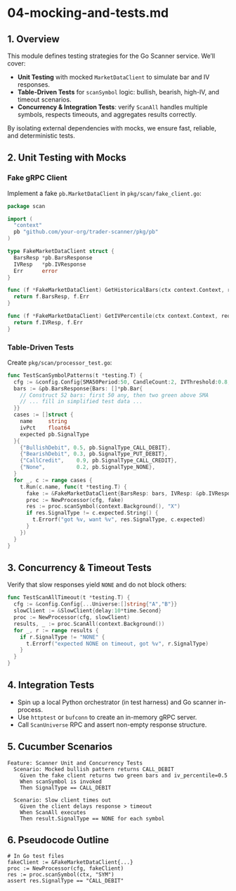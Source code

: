 # 04-mocking-and-tests.md

## 1. Overview

This module defines testing strategies for the Go Scanner service. We’ll cover:

* **Unit Testing** with mocked `MarketDataClient` to simulate bar and IV responses.
* **Table-Driven Tests** for `scanSymbol` logic: bullish, bearish, high-IV, and timeout scenarios.
* **Concurrency & Integration Tests**: verify `ScanAll` handles multiple symbols, respects timeouts, and aggregates results correctly.

By isolating external dependencies with mocks, we ensure fast, reliable, and deterministic tests.

## 2. Unit Testing with Mocks

### Fake gRPC Client

Implement a fake `pb.MarketDataClient` in `pkg/scan/fake_client.go`:

```go
package scan

import (
  "context"
  pb "github.com/your-org/trader-scanner/pkg/pb"
)

type FakeMarketDataClient struct {
  BarsResp *pb.BarsResponse
  IVResp   *pb.IVResponse
  Err      error
}

func (f *FakeMarketDataClient) GetHistoricalBars(ctx context.Context, req *pb.BarsRequest) (*pb.BarsResponse, error) {
  return f.BarsResp, f.Err
}

func (f *FakeMarketDataClient) GetIVPercentile(ctx context.Context, req *pb.IVRequest) (*pb.IVResponse, error) {
  return f.IVResp, f.Err
}
```

### Table-Driven Tests

Create `pkg/scan/processor_test.go`:

```go
func TestScanSymbolPatterns(t *testing.T) {
  cfg := &config.Config{SMA50Period:50, CandleCount:2, IVThreshold:0.8, Universe:[]string{"X"}}
  bars := &pb.BarsResponse{Bars: []*pb.Bar{
    // Construct 52 bars: first 50 any, then two green above SMA
    // ... fill in simplified test data ...
  }}
  cases := []struct {
    name     string
    ivPct    float64
    expected pb.SignalType
  }{
    {"BullishDebit", 0.5, pb.SignalType_CALL_DEBIT},
    {"BearishDebit", 0.3, pb.SignalType_PUT_DEBIT},
    {"CallCredit",    0.9, pb.SignalType_CALL_CREDIT},
    {"None",          0.2, pb.SignalType_NONE},
  }
  for _, c := range cases {
    t.Run(c.name, func(t *testing.T) {
      fake := &FakeMarketDataClient{BarsResp: bars, IVResp: &pb.IVResponse{Percentile:c.ivPct}}
      proc := NewProcessor(cfg, fake)
      res := proc.scanSymbol(context.Background(), "X")
      if res.SignalType != c.expected.String() {
        t.Errorf("got %v, want %v", res.SignalType, c.expected)
      }
    })
  }
}
```

## 3. Concurrency & Timeout Tests

Verify that slow responses yield `NONE` and do not block others:

```go
func TestScanAllTimeout(t *testing.T) {
  cfg := &config.Config{...Universe:[]string{"A","B"}}
  slowClient := &SlowClient{delay:10*time.Second}
  proc := NewProcessor(cfg, slowClient)
  results, _ := proc.ScanAll(context.Background())
  for _, r := range results {
    if r.SignalType != "NONE" {
      t.Errorf("expected NONE on timeout, got %v", r.SignalType)
    }
  }
}
```

## 4. Integration Tests

* Spin up a local Python orchestrator (in test harness) and Go scanner in-process.
* Use `httptest` or `bufconn` to create an in-memory gRPC server.
* Call `ScanUniverse` RPC and assert non-empty response structure.

## 5. Cucumber Scenarios

```gherkin
Feature: Scanner Unit and Concurrency Tests
  Scenario: Mocked bullish pattern returns CALL_DEBIT
    Given the fake client returns two green bars and iv_percentile=0.5
    When scanSymbol is invoked
    Then SignalType == CALL_DEBIT

  Scenario: Slow client times out
    Given the client delays response > timeout
    When ScanAll executes
    Then result.SignalType == NONE for each symbol
```

## 6. Pseudocode Outline

```text
# In Go test files
fakeClient := &FakeMarketDataClient{...}
proc := NewProcessor(cfg, fakeClient)
res := proc.scanSymbol(ctx, "SYM")
assert res.SignalType == "CALL_DEBIT"
```
